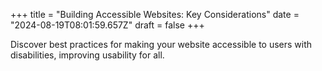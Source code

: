 +++
title = "Building Accessible Websites: Key Considerations"
date = "2024-08-19T08:01:59.657Z"
draft = false
+++

  Discover best practices for making your website accessible to users with disabilities, improving usability for all.
        